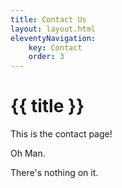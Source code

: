 ```yaml
---
title: Contact Us
layout: layout.html
eleventyNavigation:
    key: Contact
    order: 3
---
```

# {{ title }}
This is the contact page! 

Oh Man.

There's nothing on it.